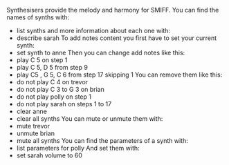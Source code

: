 Synthesisers provide the melody and harmony for SMIFF. You can find the names of synths with:
* list synths
and more information about each one with:
* describe sarah
To add notes content you first have to set your current synth:
* set synth to anne
Then you can change add notes like this:
* play C 5 on step 1
* play C 5, D 5 from step 9
* play C5 , G 5, C 6 from step 17 skipping 1
You can remove them like this:
* do not play C 4 on trevor
* do not play C 3 to G 3 on brian
* do not play polly on step 1
* do not play sarah on steps 1 to 17
* clear anne
* clear all synths
You can mute or unmute them with:
* mute trevor
* unmute brian
* mute all synths
You can find the parameters of a synth with:
* list parameters for polly
And set them with:
* set sarah volume to 60
